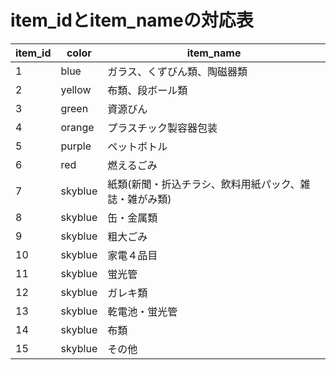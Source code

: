 # item_idとitem_nameの対応表
| item_id |color| item_name |
| --- | ---|---|
|1|blue| ガラス、くずびん類、陶磁器類|
|2|yellow| 布類、段ボール類|
|3|green| 資源びん|
|4|orange|プラスチック製容器包装|
|5|purple|ペットボトル|
|6|red|燃えるごみ|
|7|skyblue|紙類(新聞・折込チラシ、飲料用紙パック、雑誌・雑がみ類)|
|8|skyblue|缶・金属類|
|9|skyblue|粗大ごみ|
|10|skyblue|家電４品目|
|11|skyblue|蛍光管|
|12|skyblue|ガレキ類|
|13|skyblue|乾電池・蛍光管|
|14|skyblue|布類|
|15|skyblue|その他|
